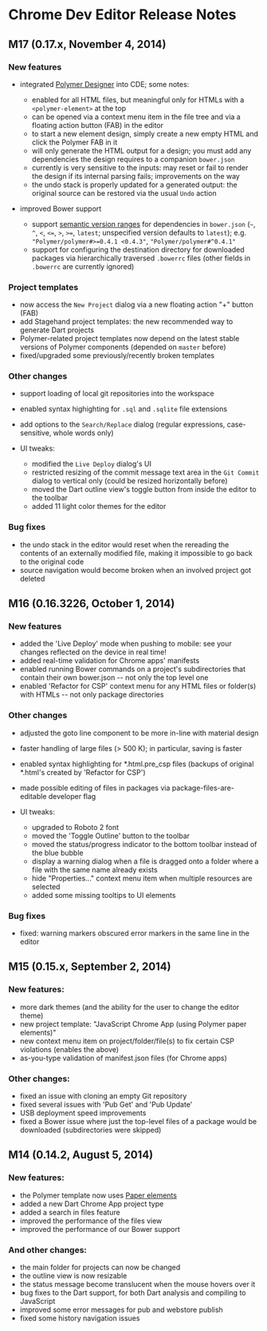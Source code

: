 # Chrome Dev Editor Release Notes

## M17 (0.17.x, November 4, 2014)

### New features
- integrated [Polymer Designer](https://www.polymer-project.org/tools/designer/) into CDE; some notes:

    - enabled for all HTML files, but meaningful only for HTMLs with a `<polymer-element>` at the top
    - can be opened via a context menu item in the file tree and via a floating action button (FAB) in the editor
    - to start a new element design, simply create a new empty HTML and click the Polymer FAB in it
    - will only generate the HTML output for a design; you must add any dependencies the design requires to a companion `bower.json`
    - currently is very sensitive to the inputs: may reset or fail to render the design if its internal parsing fails; improvements on the way
    - the undo stack is properly updated for a generated output: the original source can be restored via the usual `Undo` action

- improved Bower support

    - support [semantic version ranges](http://semver.org/) for dependencies in `bower.json` (`~`, `^`, `<`, `<=`, `>`, `>=`, `latest`; unspecified version defaults to `latest`); e.g. `"Polymer/polymer#>=0.4.1 <0.4.3"`, `"Polymer/polymer#^0.4.1"`
    - support for configuring the destination directory for downloaded packages via hierarchically traversed `.bowerrc` files (other fields in `.bowerrc` are currently ignored)

### Project templates
- now access the `New Project` dialog via a new floating action "+" button (FAB)
- add Stagehand project templates: the new recommended way to generate Dart projects
- Polymer-related project templates now depend on the latest stable versions of Polymer components (depended on `master` before)
- fixed/upgraded some previously/recently broken templates

### Other changes
- support loading of local git repositories into the workspace
- enabled syntax highighting for `.sql` and `.sqlite` file extensions
- add options to the `Search/Replace` dialog (regular expressions, case-sensitive, whole words only)

- UI tweaks:

    - modified the `Live Deploy` dialog's UI
    - restricted resizing of the commit message text area in the `Git Commit` dialog to vertical only (could be resized horizontally before)
    - moved the Dart outline view's toggle button from inside the editor to the toolbar
    - added 11 light color themes for the editor

### Bug fixes
- the undo stack in the editor would reset when the rereading the contents of an externally modified file, making it impossible to go back to the original code
- source navigation would become broken when an involved project got deleted

## M16 (0.16.3226, October 1, 2014)
### New features
- added the 'Live Deploy' mode when pushing to mobile: see your changes reflected on the device in real time!
- added real-time validation for Chrome apps' manifests
- enabled running Bower commands on a project's subdirectories that contain their own bower.json -- not only the top level one
- enabled 'Refactor for CSP' context menu for any HTML files or folder(s) with HTMLs -- not only package directories

### Other changes
- adjusted the goto line component to be more in-line with material design
- faster handling of large files (> 500 K); in particular, saving is faster
- enabled syntax highlighting for *.html.pre_csp files (backups of original *.html's created by 'Refactor for CSP')
- made possible editing of files in packages via package-files-are-editable developer flag
- UI tweaks:

    - upgraded to Roboto 2 font
    - moved the 'Toggle Outline' button to the toolbar
    - moved the status/progress indicator to the bottom toolbar instead of the blue bubble
    - display a warning dialog when a file is dragged onto a folder where a file with the same name already exists
    - hide "Properties..." context menu item when multiple resources are selected
    - added some missing tooltips to UI elements

### Bug fixes
- fixed: warning markers obscured error markers in the same line in the editor

## M15 (0.15.x, September 2, 2014)
### New features:
- more dark themes (and the ability for the user to change the editor theme)
- new project template: "JavaScript Chrome App (using Polymer paper elements)"
- new context menu item on project/folder/file(s) to fix certain CSP violations (enables the above)
- as-you-type validation of manifest.json files (for Chrome apps)

### Other changes:
- fixed an issue with cloning an empty Git repository
- fixed several issues with 'Pub Get' and 'Pub Update'
- USB deployment speed improvements
- fixed a Bower issue where just the top-level files of a package would be downloaded (subdirectories were skipped)

## M14 (0.14.2, August 5, 2014)
### New features:
- the Polymer template now uses [Paper elements](http://www.polymer-project.org/docs/elements/material.html)
- added a new Dart Chrome App project type
- added a search in files feature
- improved the performance of the files view
- improved the performance of our Bower support

### And other changes:
- the main folder for projects can now be changed
- the outline view is now resizable
- the status message become translucent when the mouse hovers over it
- bug fixes to the Dart support, for both Dart analysis and compiling to JavaScript
- improved some error messages for pub and webstore publish
- fixed some history navigation issues
